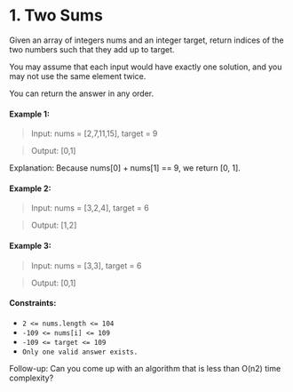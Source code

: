 # 1. Two Sums
Given an array of integers nums and an integer target, return indices of the two numbers such that they add up to target.

You may assume that each input would have exactly one solution, and you may not use the same element twice.

You can return the answer in any order.

#### Example 1:

> Input: nums = [2,7,11,15], target = 9

> Output: [0,1]

Explanation: Because nums[0] + nums[1] == 9, we return [0, 1].

#### Example 2:
> Input: nums = [3,2,4], target = 6

> Output: [1,2]

#### Example 3:
> Input: nums = [3,3], target = 6

> Output: [0,1]
 
#### Constraints:

- `2 <= nums.length <= 104`
- `-109 <= nums[i] <= 109`
- `-109 <= target <= 109`
- `Only one valid answer exists.`
 

Follow-up: Can you come up with an algorithm that is less than O(n2) time complexity?
